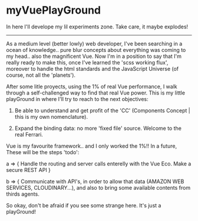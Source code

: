 # myVuePlayGround
In here I'll develope my lil experiments zone. Take care, it maybe explodes!
________________________________

As a medium level (better lowly) web developer, I've been searching in a ocean of knowledge.. pure blur concepts about everything was coming to my head.. also the magnificent Vue. Now I'm in a position to say that I'm really ready to make this, once I've learned the 'scss working flux', moreover to handle the html standards and the JavaScript Universe (of course, not all the 'planets').

After some litle proyects, using the 1% of real Vue performance, I walk through a self-challenged way to find that real Vue power. This is my little playGround in where I'll try to reach to the next objectives:

1. Be able to understand and get profit of the 'CC' (Components Concept | this is my own nomenclature).

2. Expand the binding data: no more 'fixed file' source. Welcome to the real Ferrari.

Vue is my favourite framework.. and I only worked the 1%!! In a future, These will be the steps 'todo':

a => { Handle the routing and server calls enterelly with the Vue Eco. Make a secure REST API }

b => { Communicate with API's, in order to allow that data (AMAZON WEB SERVICES, CLOUDINARY...), and also to bring some available contents from thirds agents.

So okay, don't be afraid if you see some strange here. It's just a playGround!
